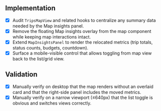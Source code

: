 ## Implementation
- [x] Audit `TripsMapView` and related hooks to centralize any summary data needed by the Map insights panel.
- [x] Remove the floating Map insights overlay from the map component while keeping map interactions intact.
- [x] Extend `MapInsightsPanel` to render the relocated metrics (trip totals, status counts, budgets, countdown).
- [x] Surface a mobile-visible control that allows toggling from map view back to the list/grid view.

## Validation
- [x] Manually verify on desktop that the map renders without an overlaid card and that the right-side panel includes the moved metrics.
- [x] Manually verify on a narrow viewport (≤640px) that the list toggle is obvious and switches views correctly.
